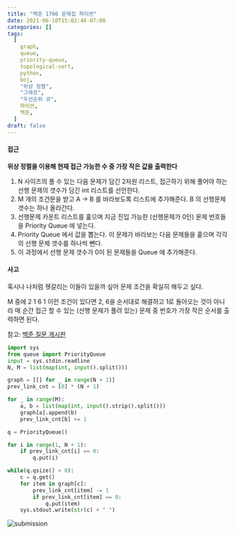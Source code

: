 ```yaml
---
title: "백준 1766 문제집 파이썬"
date: 2021-06-10T15:02:48-07:00
categories: []
tags:
  [
    graph,
    queue,
    priority-queue,
    topological-sort,
    python,
    boj,
    "위상 정렬",
    "그래프",
    "우선순위 큐",
    파이썬,
    백준,
  ]
draft: false
---
```


#### **접근**

**위상 정렬을 이용해 현재 접근 가능한 수 중 가장 작은 값을 출력한다**

1. N 사이즈의 풀 수 있는 다음 문제가 담긴 2차원 리스트, 접근하기 위해 풀어야 하는 선행 문제의 갯수가 담긴 int 리스트를 선언한다.
2. M 개의 조건문을 받고 A -> B 를 바라보도록 리스트에 추가해준다. B 의 선행문제 갯수는 하나 올라간다.
3. 선행문제 카운트 리스트를 훑으며 지금 진입 가능한 (선행문제가 0인) 문제 번호들을 Priority Queue 에 넣는다.
4. Priority Queue 에서 값을 뽑는다. 이 문제가 바라보는 다음 문제들을 훝으며 각각의 선행 문제 갯수를 하나씩 뺀다.
5. 이 과정에서 선행 문제 갯수가 0이 된 문제들을 Queue 에 추가해준다.

#### **사고**

혹시나 나처럼 헷갈리는 이들이 있을까 싶어 문제 조건을 확실히 해두고 싶다.

M 중에
2 1
6 1
이런 조건이 있다면 2, 6을 순서대로 해결하고 1로 돌아오는 것이 아니라 매 순간 접근 할 수 있는 (선행 문제가 풀려 있는) 문제 중 번호가 가장 작은 순서를 출력하면 된다.

참고: [백준 질문 게시판](https://www.acmicpc.net/board/view/41073)

```python
import sys
from queue import PriorityQueue
input = sys.stdin.readline
N, M = list(map(int, input().split()))

graph = [[] for _ in range(N + 1)]
prev_link_cnt = [0] * (N + 1)

for _ in range(M):
    a, b = list(map(int, input().strip().split()))
    graph[a].append(b)
    prev_link_cnt[b] += 1

q = PriorityQueue()

for i in range(1, N + 1):
    if prev_link_cnt[i] == 0:
        q.put(i)

while(q.qsize() > 0):
    c = q.get()
    for item in graph[c]:
        prev_link_cnt[item] -= 1
        if prev_link_cnt[item] == 0:
            q.put(item)
    sys.stdout.write(str(c) + " ")
```

![submission](/img/boj1766.png)
